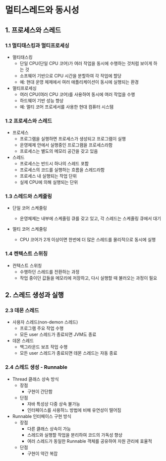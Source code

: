 # 멀티스레드와 동시성

## 1. 프로세스와 스레드

### 1.1 멀티태스킹과 멀티프로세싱

- 멀티태스킹
    - 단일 CPU(단일 CPU 코어)가 여러 작업을 동시에 수행하는 것처럼 보이게 하는 것
    - 소프웨어 기반으로 CPU 시간을 분할하여 각 작업에 할당
    - 예: 현대 운영 체제에서 여러 애플리케이션이 동시에 실행되는 환경
- 멀티프로세싱
    - 여러 CPU(여러 CPU 코어)를 사용하여 동시에 여러 작업을 수행
    - 하드웨어 기반 성능 향상
    - 예: 멀티 코어 프로세서를 사용한 현대 컴퓨터 시스템

### 1.2 프로세스와 스레드

- 프로세스
    - 프로그램을 실행하면 프로세스가 생성되고 프로그램이 실행
    - 운영체제 안에서 실행중인 프로그램을 프로세스라함
    - 프로세스는 별도의 메모리 공간을 갖고 있음
- 스레드
    - 프로세스는 반드시 하나의 스레드 포함
    - 프로세스의 코드를 실행하는 흐름을 스레드라함
    - 프로세스 내 실행되는 작업 단위
    - 실제 CPU에 의해 실행되는 단위

### 1.3 스레드와 스케줄링

- 단일 코어 스케줄링
    - 운영체제는 내부에 스케줄링 큐를 갖고 있고, 각 스레드는 스케줄링 큐에서 대기

- 멀티 코어 스케줄링
    - CPU 코어가 2개 이상이면 한번에 더 많은 스레드를 물리적으로 동시에 실행

### 1.4 켄텍스트 스위칭

- 컨텍스트 스위칭
    - 수행하던 스레드를 전환하는 과정
    - 작업 중이던 값들을 메모리에 저장하고, 다시 실행할 때 불러오는 과정이 필요

## 2. 스레드 생성과 실행

### 2.3 데몬 스레드

- 사용자 스레드(non-demon 스레드)
    - 프로그램 주요 작업 수행
    - 모든 user 스레드가 종료되면 JVM도 종료
- 데몬 스레드
    - 백그라운드 보조 작업 수행
    - 모든 user 스레드가 종료되면 데몬 스레드는 자동 종료

### 2.4 스레드 생성 - Runnable

- Thread 클래스 상속 방식
    - 장점
        - 구현이 간단함
    - 단점
        - 자바 특성상 다중 상속 불가능
        - 인터페이스를 사용하느 방법에 비해 유연성이 떨어짐
- Runnable 인터페이스 구현 방식
    - 장점
        - 다른 클래스 상속이 가능
        - 스레드와 실행할 작업을 분리하여 코드의 가독성 향상
        - 여러 스레드가 동일한 Runnable 객체를 공유하여 자원 관리에 효율적
    - 단점
        - 구현이 약간 복잡 
